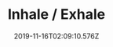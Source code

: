 ---
title: Inhale / Exhale
artist: Glaston
date: 2019-11-16T02:09:10.576Z
cover: a2612354725_16.jpg
styles:
  - Post-Rock
links:
  spotify: https://play.spotify.com/album/4RXsEYZdNpDeDhehpInuYa
  youtube: https://music.youtube.com/watch?v=Oblbsp9zHp8
  applemusic: https://itunes.apple.com/us/album/inhale-exhale/1290138057?uo=4
  soundcloud: ""
  bandcamp: https://glaston.bandcamp.com/album/inhale-exhale
  googleplay: https://play.google.com/music/m/Bfq5f46ryitdurcl77t6uw6erzm?signup_if_needed=1
  deezer: https://www.deezer.com/album/48940282
---